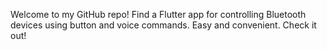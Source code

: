Welcome to my GitHub repo! Find a Flutter app for controlling Bluetooth devices using button and voice commands. Easy and convenient. Check it out!
